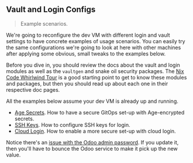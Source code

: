 Vault and Login Configs
-----------------------
> Example scenarios.

We're going to reconfigure the dev VM with different login and vault
settings to have concrete examples of usage scenarios. You can easily
try the same configurations we're going to look at here with other
machines after applying some obvious, small tweaks to the examples
below.

Before you dive in, you should review the docs about the vault and
login modules as well as the `vaultgen` and snake oil security packages.
The [Nix Code Whirlwind Tour][code-overview] is a good starting point
to get to know these modules and packages, but then you should read
up about each one in their respective doc pages.

All the examples below assume your dev VM is already up and running.

- [Age Secrets][secrets]. How to have a secure GitOps set-up with
  Age-encrypted secrets.
- [SSH Keys][ssh-keys]. How to configure SSH keys for login.
- [Cloud Login][cloud-login]. How to enable a more secure set-up
  with cloud login.

Notice there's an [issue with the Odoo admin password][issue]. If
you update it, then you'll have to bounce the Odoo service to make
it pick up the new value.




[cloud-login]: ./cloud-login.md
[code-overview]: ../nix-code-overview.md
[issue]: https://github.com/c0c0n3/odoo.box/issues/10
[secrets]: ./age-secrets.md
[ssh-keys]: ./ssh-keys.md

